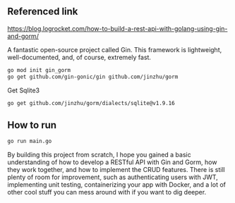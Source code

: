 ## Referenced link
https://blog.logrocket.com/how-to-build-a-rest-api-with-golang-using-gin-and-gorm/


A fantastic open-source project called Gin.
This framework is lightweight, well-documented, and, of course, extremely fast.

```sh
go mod init gin_gorm
go get github.com/gin-gonic/gin github.com/jinzhu/gorm
```
Get Sqlite3
```sh
go get github.com/jinzhu/gorm/dialects/sqlite@v1.9.16
```


## How to run
```sh
go run main.go
```

By building this project from scratch, I hope you gained a basic understanding of how to develop a RESTful API with Gin and Gorm, how they work together, and how to implement the CRUD features. There is still plenty of room for improvement, such as authenticating users with JWT, implementing unit testing, containerizing your app with Docker, and a lot of other cool stuff you can mess around with if you want to dig deeper.